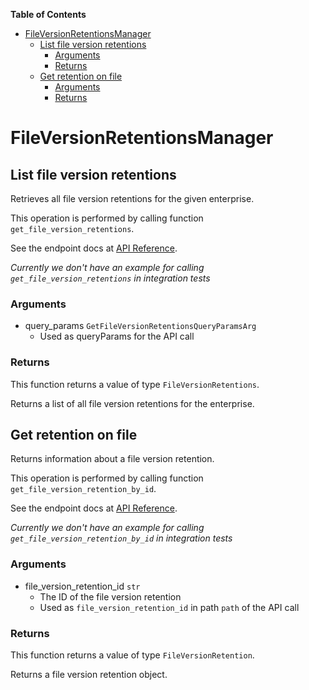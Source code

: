 <!-- START doctoc generated TOC please keep comment here to allow auto update -->
<!-- DON'T EDIT THIS SECTION, INSTEAD RE-RUN doctoc TO UPDATE -->
**Table of Contents**

- [FileVersionRetentionsManager](#fileversionretentionsmanager)
  - [List file version retentions](#list-file-version-retentions)
    - [Arguments](#arguments)
    - [Returns](#returns)
  - [Get retention on file](#get-retention-on-file)
    - [Arguments](#arguments-1)
    - [Returns](#returns-1)

<!-- END doctoc generated TOC please keep comment here to allow auto update -->

# FileVersionRetentionsManager

## List file version retentions

Retrieves all file version retentions for the given enterprise.

This operation is performed by calling function `get_file_version_retentions`.

See the endpoint docs at
[API Reference](https://developer.box.com/reference/get-file-version-retentions/).

*Currently we don't have an example for calling `get_file_version_retentions` in integration tests*

### Arguments

- query_params `GetFileVersionRetentionsQueryParamsArg`
  - Used as queryParams for the API call


### Returns

This function returns a value of type `FileVersionRetentions`.

Returns a list of all file version retentions for the enterprise.


## Get retention on file

Returns information about a file version retention.

This operation is performed by calling function `get_file_version_retention_by_id`.

See the endpoint docs at
[API Reference](https://developer.box.com/reference/get-file-version-retentions-id/).

*Currently we don't have an example for calling `get_file_version_retention_by_id` in integration tests*

### Arguments

- file_version_retention_id `str`
  - The ID of the file version retention
  - Used as `file_version_retention_id` in path `path` of the API call


### Returns

This function returns a value of type `FileVersionRetention`.

Returns a file version retention object.


